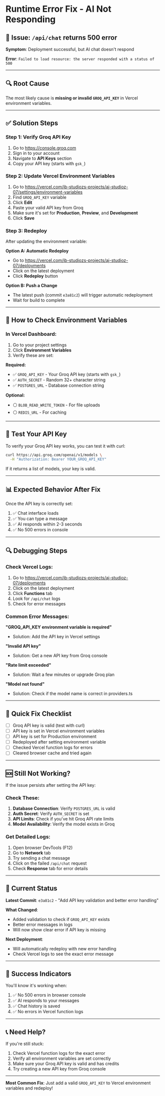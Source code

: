 # Runtime Error Fix - AI Not Responding

## 🔴 Issue: `/api/chat` returns 500 error

**Symptom**: Deployment successful, but AI chat doesn't respond

**Error**: `Failed to load resource: the server responded with a status of 500`

---

## 🔍 Root Cause

The most likely cause is **missing or invalid `GROQ_API_KEY`** in Vercel environment variables.

---

## ✅ Solution Steps

### Step 1: Verify Groq API Key

1. Go to https://console.groq.com
2. Sign in to your account
3. Navigate to **API Keys** section
4. Copy your API key (starts with `gsk_`)

### Step 2: Update Vercel Environment Variables

1. Go to https://vercel.com/ib-studiozs-projects/aj-studioz-07/settings/environment-variables
2. Find `GROQ_API_KEY` variable
3. Click **Edit**
4. Paste your valid API key from Groq
5. Make sure it's set for **Production**, **Preview**, and **Development**
6. Click **Save**

### Step 3: Redeploy

After updating the environment variable:

**Option A: Automatic Redeploy**
- Go to https://vercel.com/ib-studiozs-projects/aj-studioz-07/deployments
- Click on the latest deployment
- Click **Redeploy** button

**Option B: Push a Change**
- The latest push (commit `e3a81c2`) will trigger automatic redeployment
- Wait for build to complete

---

## 🔧 How to Check Environment Variables

### In Vercel Dashboard:

1. Go to your project settings
2. Click **Environment Variables**
3. Verify these are set:

**Required:**
- ✅ `GROQ_API_KEY` - Your Groq API key (starts with `gsk_`)
- ✅ `AUTH_SECRET` - Random 32+ character string
- ✅ `POSTGRES_URL` - Database connection string

**Optional:**
- ⚪ `BLOB_READ_WRITE_TOKEN` - For file uploads
- ⚪ `REDIS_URL` - For caching

---

## 🧪 Test Your API Key

To verify your Groq API key works, you can test it with curl:

```bash
curl https://api.groq.com/openai/v1/models \
  -H "Authorization: Bearer YOUR_GROQ_API_KEY"
```

If it returns a list of models, your key is valid.

---

## 📊 Expected Behavior After Fix

Once the API key is correctly set:

1. ✅ Chat interface loads
2. ✅ You can type a message
3. ✅ AI responds within 2-3 seconds
4. ✅ No 500 errors in console

---

## 🔍 Debugging Steps

### Check Vercel Logs:

1. Go to https://vercel.com/ib-studiozs-projects/aj-studioz-07/deployments
2. Click on the latest deployment
3. Click **Functions** tab
4. Look for `/api/chat` logs
5. Check for error messages

### Common Error Messages:

**"GROQ_API_KEY environment variable is required"**
- Solution: Add the API key in Vercel settings

**"Invalid API key"**
- Solution: Get a new API key from Groq console

**"Rate limit exceeded"**
- Solution: Wait a few minutes or upgrade Groq plan

**"Model not found"**
- Solution: Check if the model name is correct in providers.ts

---

## 🎯 Quick Fix Checklist

- [ ] Groq API key is valid (test with curl)
- [ ] API key is set in Vercel environment variables
- [ ] API key is set for Production environment
- [ ] Redeployed after setting environment variable
- [ ] Checked Vercel function logs for errors
- [ ] Cleared browser cache and tried again

---

## 🆘 Still Not Working?

If the issue persists after setting the API key:

### Check These:

1. **Database Connection**: Verify `POSTGRES_URL` is valid
2. **Auth Secret**: Verify `AUTH_SECRET` is set
3. **API Limits**: Check if you've hit Groq API rate limits
4. **Model Availability**: Verify the model exists in Groq

### Get Detailed Logs:

1. Open browser DevTools (F12)
2. Go to **Network** tab
3. Try sending a chat message
4. Click on the failed `/api/chat` request
5. Check **Response** tab for error details

---

## 📝 Current Status

**Latest Commit**: `e3a81c2` - "Add API key validation and better error handling"

**What Changed**:
- Added validation to check if `GROQ_API_KEY` exists
- Better error messages in logs
- Will now show clear error if API key is missing

**Next Deployment**:
- Will automatically redeploy with new error handling
- Check Vercel logs to see the exact error message

---

## 🎉 Success Indicators

You'll know it's working when:

1. ✅ No 500 errors in browser console
2. ✅ AI responds to your messages
3. ✅ Chat history is saved
4. ✅ No errors in Vercel function logs

---

## 📞 Need Help?

If you're still stuck:

1. Check Vercel function logs for the exact error
2. Verify all environment variables are set correctly
3. Make sure your Groq API key is valid and has credits
4. Try creating a new API key from Groq console

---

**Most Common Fix**: Just add a valid `GROQ_API_KEY` to Vercel environment variables and redeploy!
